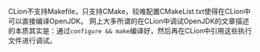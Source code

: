 CLion不支持Makefile，只支持CMake，较难配置CMakeList.txt使得在CLion中可以直接编译OpenJDK。
网上大多所谓的在CLion中调试OpenJDK的文章描述的本质其实是：通过`configure && make`编译好，然后再在CLion中引用这些执行文件进行调试。

